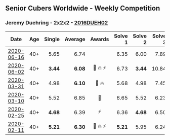 ## Senior Cubers Worldwide - Weekly Competition
### Jeremy Duehring - 2x2x2 - [2016DUEH02](https://www.worldcubeassociation.org/persons/2016DUEH02?event=222)

| Date | Age | Single | Average | Awards | Solve 1 | Solve 2 | Solve 3 | Solve 4 | Solve 5 | Video |
| :--: | :--: | --: | --: | :--: | --: | --: | --: | --: | --: | :-- |
| [2020-06-16](../../results/222/2020-06-16.md) | 40+ | 5.65 | 6.74 |  | 6.35 | 6.00 | 7.89 | 8.69 | 5.65 | [Link](https://www.facebook.com/jeremy.duehring/videos/10160134846122846/) |
| [2020-06-02](../../results/222/2020-06-02.md) | 40+ | **3.44** | **6.08** | 🥈 🔥 ⚡ | 6.73 | **3.44** | 10.84 | 5.63 | 5.90 | [Link](https://www.facebook.com/events/3373950429496747/permalink/3374457722779351/) |
| [2020-03-31](../../results/222/2020-03-31.md) | 40+ | 4.98 | **6.10** | 🥈 🔥 | 5.68 | 4.98 | 7.45 | 5.81 | 6.81 | [Link](https://www.facebook.com/events/637372103486119/permalink/638302930059703/) |
| [2020-03-10](../../results/222/2020-03-10.md) | 40+ | 5.52 | 6.85 | 🥉 | 6.65 | 5.52 | 6.23 | 7.67 | DNF | [Link](https://www.facebook.com/events/654143022005686/permalink/658401968246458/) |
| [2020-02-25](../../results/222/2020-02-25.md) | 40+ | **4.68** | 6.39 | ⚡ | 6.36 | **4.68** | 6.50 | 6.32 | 7.71 | [Link](https://www.facebook.com/events/2972213492840148/permalink/2975847589143405/) |
| [2020-02-11](../../results/222/2020-02-11.md) | 40+ | **5.21** | **6.30** | 🥈 🔥 ⚡ | **5.21** | 5.95 | 6.24 | 6.70 | 9.06 | [Link](https://www.facebook.com/events/176704156956327/permalink/177381356888607/) |


<!-- Global site tag (gtag.js) - Google Analytics -->
<script async src="https://www.googletagmanager.com/gtag/js?id=UA-86348435-3"></script>
<script>window.dataLayer = window.dataLayer || []; function gtag() {dataLayer.push(arguments);} gtag('js', new Date()); gtag('config', 'UA-86348435-3');</script>
